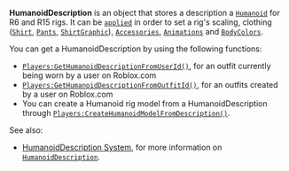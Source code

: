 **HumanoidDescription** is an object that stores a description a
[`Humanoid`](https://create.roblox.com/docs/reference/engine/classes/Humanoid) for R6 and R15 rigs. It can be
[`applied`](https://create.roblox.com/docs/reference/engine/classes/Humanoid#ApplyDescription) in order to set a rig's scaling,
clothing ([`Shirt`](https://create.roblox.com/docs/reference/engine/classes/Shirt), [`Pants`](https://create.roblox.com/docs/reference/engine/classes/Pants), [`ShirtGraphic`](https://create.roblox.com/docs/reference/engine/classes/ShirtGraphic)),
[`Accessories`](https://create.roblox.com/docs/reference/engine/classes/Accessory), [`Animations`](https://create.roblox.com/docs/reference/engine/classes/Animation) and
[`BodyColors`](https://create.roblox.com/docs/reference/engine/classes/BodyColors).

You can get a HumanoidDescription by using the following functions:

- [`Players:GetHumanoidDescriptionFromUserId()`](https://create.roblox.com/docs/reference/engine/classes/Players#GetHumanoidDescriptionFromUserId), for an outfit currently
being worn by a user on Roblox.com
- [`Players:GetHumanoidDescriptionFromOutfitId()`](https://create.roblox.com/docs/reference/engine/classes/Players#GetHumanoidDescriptionFromOutfitId), for an outfits created
by a user on Roblox.com
- You can create a Humanoid rig model from a HumanoidDescription through
[`Players:CreateHumanoidModelFromDescription()`](https://create.roblox.com/docs/reference/engine/classes/Players#CreateHumanoidModelFromDescription).

See also:

- [HumanoidDescription System](https://create.roblox.com/docs/characters/appearance#humanoiddescription),
for more information on [`HumanoidDescription`](https://create.roblox.com/docs/reference/engine/classes/HumanoidDescription).